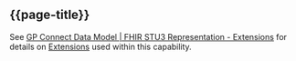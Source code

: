 ## {{page-title}}

See [GP Connect Data Model | FHIR STU3 Representation - Extensions](https://simplifier.net/guide/gpconnect-data-model/Home/FHIR-Assets/All-assets?version=current#Home/FHIR-Assets/All-assets/Extensions) for details on [Extensions](https://build.fhir.org/extensibility.html) used within this capability.